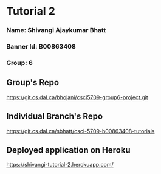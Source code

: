 # Tutorial 2

### Name: Shivangi Ajaykumar Bhatt

### Banner Id: B00863408

### Group: 6

## Group's Repo

https://git.cs.dal.ca/bhojani/csci5709-group6-project.git

## Individual Branch's Repo

https://git.cs.dal.ca/sbhatt/csci-5709-b00863408-tutorials

## Deployed application on Heroku

https://shivangi-tutorial-2.herokuapp.com/
